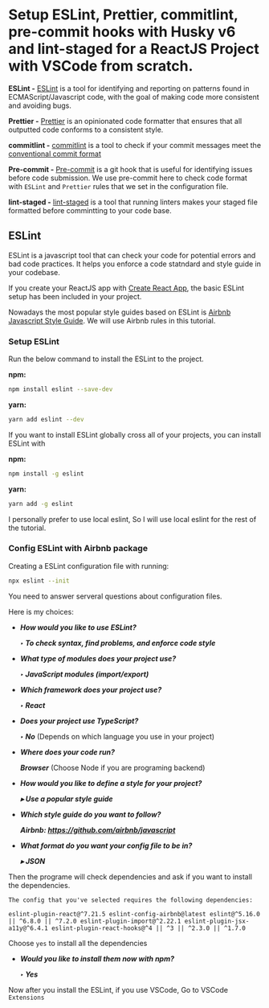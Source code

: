 # Setup ESLint, Prettier, commitlint, pre-commit hooks with Husky v6 and lint-staged for a ReactJS Project with VSCode from scratch.


__ESLint -__ [ESLint](https://eslint.org/docs/user-guide/getting-started) is a tool for identifying and reporting on patterns found in ECMAScript/Javascript code, with the goal of making code more consistent and avoiding bugs.

__Prettier -__ [Prettier](https://prettier.io/docs/en/index.html) is an opinionated code formatter that ensures that all outputted code conforms to a consistent style.

__commitlint -__ [commitlint](https://github.com/conventional-changelog/commitlint#what-is-commitlint) is a tool to check if your commit messages meet the [conventional commit format](https://www.conventionalcommits.org/en/v1.0.0/)

__Pre-commit -__ [Pre-commit](https://pre-commit.com/) is a git hook that is useful for identifying issues before code submission. We use pre-commit here to check code format with `ESLint` and `Prettier` rules that we set in the configuration file.

__lint-staged -__ [lint-staged](https://github.com/okonet/lint-staged) is a tool that running linters makes your staged file formatted before commintting to your code base.

## ESLint

ESLint is a javascript tool that can check your code for potential errors and bad code practices. It helps you enforce a code statndard and style guide in your codebase.

If you create your ReactJS app with [Create React App](https://reactjs.org/docs/create-a-new-react-app.html), the basic ESLint setup has been included in your project.

Nowadays the most popular style guides based on ESLint is [Airbnb Javascript Style Guide](https://github.com/airbnb/javascript). We will use Airbnb rules in this tutorial.

### Setup ESLint

Run the below command to install the ESLint to the project.

__npm:__
```bash
npm install eslint --save-dev
```
__yarn:__

```bash
yarn add eslint --dev
```

If you want to install ESLint globally cross all of your projects, you can install ESLint with

__npm:__
```bash
npm install -g eslint
```

__yarn:__
```bash
yarn add -g eslint
```

I personally prefer to use local eslint, So I will use local eslint for the rest of the tutorial.

### Config ESLint with Airbnb package

Creating a ESLint configuration file with running:

```bash
npx eslint --init
```

You need to answer serveral questions about configuration files.

Here is my choices:

* ___How would you like to use ESLint?___

  ___‣ To check syntax, find problems, and enforce code style___

* ___What type of modules does your project use?___
  
  ___‣ JavaScript modules (import/export)___

* ___Which framework does your project use?___

  ___‣ React___

* ___Does your project use TypeScript?___

  ___‣ No___ (Depends on which language you use in your project)

* ___Where does your code run?___
  
  ___Browser___ (Choose Node if you are programing backend)

* ___How would you like to define a style for your project?___

  ___▸ Use a popular style guide___

* ___Which style guide do you want to follow?___

  ___Airbnb: https://github.com/airbnb/javascript___

* ___What format do you want your config file to be in?___

  ___▸ JSON___

Then the programe will check dependencies and ask if you want to install the dependencies.

```
The config that you've selected requires the following dependencies:

eslint-plugin-react@^7.21.5 eslint-config-airbnb@latest eslint@^5.16.0 || ^6.8.0 || ^7.2.0 eslint-plugin-import@^2.22.1 eslint-plugin-jsx-a11y@^6.4.1 eslint-plugin-react-hooks@^4 || ^3 || ^2.3.0 || ^1.7.0
```
Choose `yes` to install all the dependencies
* ___Would you like to install them now with npm?___

  ___‣ Yes___

Now after you install the ESLint, if you use VSCode, Go to VSCode `Extensions`


